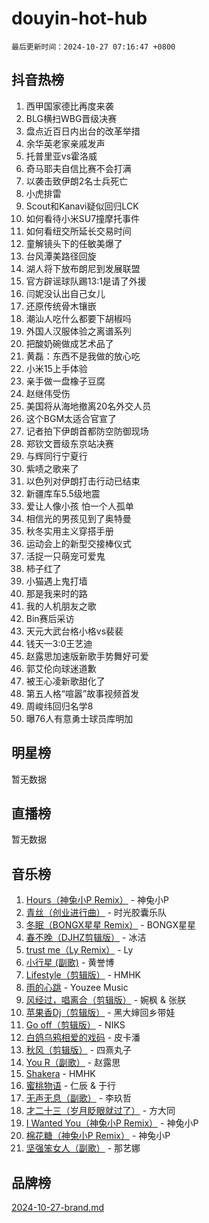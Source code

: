 # douyin-hot-hub

`最后更新时间：2024-10-27 07:16:47 +0800`

## 抖音热榜

1. 西甲国家德比再度来袭
1. BLG横扫WBG晋级决赛
1. 盘点近百日内出台的改革举措
1. 余华英老家亲戚发声
1. 托普里亚vs霍洛威
1. 奇马耶夫自信比赛不会打满
1. 以袭击致伊朗2名士兵死亡
1. 小虎排雷
1. Scout和Kanavi疑似回归LCK
1. 如何看待小米SU7撞摩托事件
1. 如何看纽交所延长交易时间
1. 童解镜头下的任敏美爆了
1. 台风潭美路径回旋
1. 湖人将下放布朗尼到发展联盟
1. 官方辟谣球队踢13:1是请了外援
1. 闫妮没认出自己女儿
1. 还原传统骨木镶嵌
1. 潮汕人吃什么都要下胡椒吗
1. 外国人汉服体验之离谱系列
1. 把酸奶碗做成艺术品了
1. 黄磊：东西不是我做的放心吃
1. 小米15上手体验
1. 亲手做一盘橡子豆腐
1. 赵继伟受伤
1. 美国将从海地撤离20名外交人员
1. 这个BGM太适合官宣了
1. 记者拍下伊朗首都防空防御现场
1. 郑钦文晋级东京站决赛
1. 与辉同行宁夏行
1. 紫啧之歌来了
1. 以色列对伊朗打击行动已结束
1. 新疆库车5.5级地震
1. 爱让人像小孩 怕一个人孤单
1. 相信光的男孩见到了奥特曼
1. 秋冬实用主义穿搭手册
1. 运动会上的新型交接棒仪式
1. 活捉一只萌宠可爱鬼
1. 柿子红了
1. 小猫遇上鬼打墙
1. 那是我来时的路
1. 我的人机朋友之歌
1. Bin赛后采访
1. 天元大武台格小格vs裴裴
1. 钱天一3:0王艺迪
1. 赵露思加速版新歌手势舞好可爱
1. 郭艾伦向球迷道歉
1. 被王心凌新歌甜化了
1. 第五人格“喧嚣”故事视频首发
1. 周峻纬回归名学8
1. 曝76人有意勇士球员库明加

## 明星榜

暂无数据

## 直播榜

暂无数据

## 音乐榜

1. [Hours（神兔小P Remix）](https://sf3-cdn-tos.douyinstatic.com/obj/tos-cn-ve-2774/oUXHUn2Ui2yeCiTUvQNIdgAycsCBBCBytMlfZw) - 神兔小P
1. [青丝（创业进行曲）](https://sf5-hl-cdn-tos.douyinstatic.com/obj/tos-cn-ve-2774/ooYARJB5iBRNhCOkDsS3BAKW91CIMoQfwzwKLi) - 时光胶囊乐队
1. [冬眠（BONGX星星 Remix）](https://sf5-hl-cdn-tos.douyinstatic.com/obj/tos-cn-ve-2774/oMCfFFoE3LwQ7agAgOIG4ieExqkeAsxNBEkLdz) - BONGX星星
1. [春不晚（DJHZ剪辑版）](https://sf5-hl-cdn-tos.douyinstatic.com/obj/tos-cn-ve-2774/osEZa7YZ6wNo9QDABgfGFaCQKRQTNafsBJDnKt) - 冰洁
1. [trust me（Ly Remix）](https://sf3-cdn-tos.douyinstatic.com/obj/tos-cn-ve-2774/oUo1M8fz5AfmMSExABQQKFE0eCMWgsiccfqrMA) - Ly
1. [小行星 (副歌)](https://sf5-hl-cdn-tos.douyinstatic.com/obj/tos-cn-ve-2774/oArWEvgkJwVsB0KMIw6iBsAoHAciIjJqzWeTQr) - 黄誉博
1. [Lifestyle（剪辑版）](https://sf5-hl-cdn-tos.douyinstatic.com/obj/tos-cn-ve-2774/owfqGgjwG3V5lCLaAIezFMeg3LtuKNBaZKgzPV) - HMHK
1. [雨的心跳](https://sf5-hl-cdn-tos.douyinstatic.com/obj/tos-cn-ve-2774/o0vI5NZuiJgxWIQQFhXO0RTrsiIAsBSiMIECz) - Youzee Music
1. [风经过，唱离合（剪辑版）](https://sf5-hl-cdn-tos.douyinstatic.com/obj/tos-cn-ve-2774/okllg5DG2MmUF3aiiDfBZx6ZLvfwOTtbCEAHyI) - 婉枫 & 张朕
1. [苹果香Dj（剪辑版）](https://sf5-hl-cdn-tos.douyinstatic.com/obj/tos-cn-ve-2774/oEeIEQbYGAOspCTRAIeYF4Ok8LgZ8NBaRe4ztR) - 黑大婶回乡带娃
1. [Go off（剪辑版）](https://sf5-hl-cdn-tos.douyinstatic.com/obj/tos-cn-ve-2774/oYLJZTCGnIQBt2BsMBCFksOEMnDQesCr2gfZ7N) - NIKS
1. [白鸽乌鸦相爱的戏码](https://sf3-cdn-tos.douyinstatic.com/obj/tos-cn-ve-2774/oMVVEf6eDAOmFtNtCsEqKpIorBDM8Nkg6TZRqC) - 皮卡潘
1. [秋风（剪辑版）](https://sf3-cdn-tos.douyinstatic.com/obj/tos-cn-ve-2774/ocGaU84LfAfzMd2wbXdQFpCGhBiXg82JNMRRie) - 四熹丸子
1. [You R（副歌）](https://sf5-hl-cdn-tos.douyinstatic.com/obj/tos-cn-ve-2774/oc0MZn9aEfLkCFLIxKQQcgBjS9mBBuDttYPfZ1) - 赵露思
1. [Shakera](https://sf5-hl-cdn-tos.douyinstatic.com/obj/tos-cn-ve-2774/ocKtEBgQ8FiQCBDf3nj9Z9gEGEQ4fAZDYEocLY) - HMHK
1. [蜜桃物语](https://sf5-hl-cdn-tos.douyinstatic.com/obj/tos-cn-ve-2774/oIhOSCZtIACtYU4XQkngiW9kCBfVD1Fz9IYeqL) - 仁辰 & 于行
1. [无声无息（副歌）](https://sf3-cdn-tos.douyinstatic.com/obj/tos-cn-ve-2774/osmzBBdYMBoz2NHW7AYiZEErnITswCiYzuA3Nf) - 李玖哲
1. [才二十三（岁月眨眼就过了）](https://sf5-hl-cdn-tos.douyinstatic.com/obj/tos-cn-ve-2774/oYAvkTrUXEBMWYUbL3nl8i01MJ5skiIZASC2H) - 方大同
1. [I Wanted You（神兔小P Remix）](https://sf5-hl-cdn-tos.douyinstatic.com/obj/tos-cn-ve-2774/o4CAubmDQdZeEkstFnCvKIMDag8D2BSBOjfNuh) - 神兔小P
1. [棉花糖（神兔小P Remix）](https://sf3-cdn-tos.douyinstatic.com/obj/tos-cn-ve-2774/o0pEDf1GaEfEYJ1FbgOAFCITQ1zeFD3kgBWGcG) - 神兔小P
1. [坚强笨女人（副歌）](https://sf5-hl-cdn-tos.douyinstatic.com/obj/tos-cn-ve-2774/ospNInQiZvGWyBVg5zkNsAMct5uJIg1CrZiPL) - 那艺娜

## 品牌榜

[2024-10-27-brand.md](2024-10-27-brand.md)

